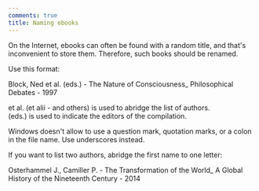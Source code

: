 ```yaml
---
comments: true
title: Naming ebooks
---
```


On the Internet, ebooks can often be found with a random title, and that's inconvenient to store them. Therefore, such books should be renamed.

Use this format:

Block, Ned et al. (eds.) - The Nature of Consciousness_ Philosophical Debates - 1997

et al. (et alii - and others) is used to abridge the list of authors.<br>
(eds.) is used to indicate the editors of the compilation.

Windows doesn't allow to use a question mark, quotation marks, or a colon in the file name. Use underscores instead.

If you want to list two authors, abridge the first name to one letter:

Osterhammel J., Camiller P. - The Transformation of the World_ A Global History of the Nineteenth Century - 2014